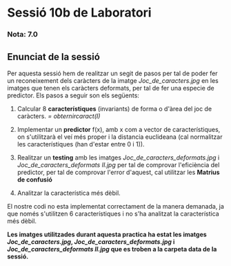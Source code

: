 # Sessió 10b de Laboratori

### Nota: 7.0

## Enunciat de la sessió

Per aquesta sessió hem de realitzar un segit de pasos per tal de poder fer un reconeixement dels caràcters de la imatge _Joc_de_caracters.jpg_ en les imatges que tenen els caràcters deformats, per tal de fer una especie de predictor. Els pasos a seguir son els següents:

1. Calcular 8 __característiques__ (invariants) de forma o d'àrea del joc de caràcters. _= obternircaract(I)_

2. Implementar un __predictor__ f(x), amb x com a vector de característiques, on s'utilitzarà el veí més proper i la distancia euclideana (cal normalitzar les característiques (han d'estar entre 0 i 1)).

3. Realitzar un __testing__ amb les imatges _Joc_de_caracters_deformats.jpg_ i _Joc_de_caracters_deformats II.jpg_ per tal de comprovar l'eficiència del predictor, per tal de comprovar l'error d'aquest, cal utilitzar les __Matrius de confusió__

4. Analitzar la característica més dèbil.

El nostre codi no esta implementat correctament de la manera demanada, ja que només s'utilitzen 6 característiques i no s'ha analitzat la característica més dèbil.

**Les imatges utilitzades durant aquesta practica ha estat les imatges _Joc_de_caracters.jpg_, _Joc_de_caracters_deformats.jpg_ i _Joc_de_caracters_deformats II.jpg_ que es troben a la carpeta data de la sessió.**
